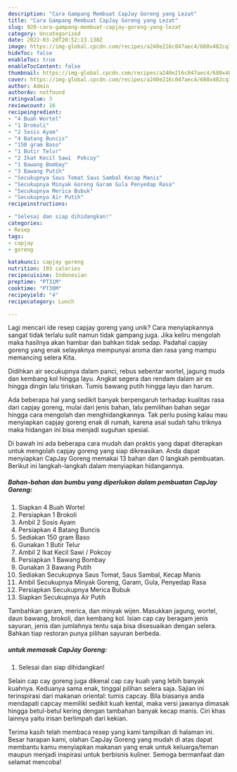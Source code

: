 ```yaml
---
description: "Cara Gampang Membuat CapJay Goreng yang Lezat"
title: "Cara Gampang Membuat CapJay Goreng yang Lezat"
slug: 920-cara-gampang-membuat-capjay-goreng-yang-lezat
category: Uncategorized
date: 2022-03-20T20:52:13.138Z
image: https://img-global.cpcdn.com/recipes/a240e216c047aec4/680x482cq70/capjay-goreng-foto-resep-utama.jpg
hideToc: false
enableToc: true
enableTocContent: false
thumbnail: https://img-global.cpcdn.com/recipes/a240e216c047aec4/680x482cq70/capjay-goreng-foto-resep-utama.jpg
cover: https://img-global.cpcdn.com/recipes/a240e216c047aec4/680x482cq70/capjay-goreng-foto-resep-utama.jpg
author: Admin
authorAv: notfound
ratingvalue: 3
reviewcount: 16
recipeingredient:
- "4 Buah Wortel"
- "1 Brokoli"
- "2 Sosis Ayam"
- "4 Batang Buncis"
- "150 gram Baso"
- "1 Butir Telur"
- "2 Ikat Kecil Sawi  Pokcoy"
- "1 Bawang Bombay"
- "3 Bawang Putih"
- "Secukupnya Saus Tomat Saus Sambal Kecap Manis"
- "Secukupnya Minyak Goreng Garam Gula Penyedap Rasa"
- "Secukupnya Merica Bubuk"
- "Secukupnya Air Putih"
recipeinstructions:

- "Selesai dan siap dihidangkan!"
categories:
- Resep
tags:
- capjay
- goreng

katakunci: capjay goreng 
nutrition: 193 calories
recipecuisine: Indonesian
preptime: "PT31M"
cooktime: "PT30M"
recipeyield: "4"
recipecategory: Lunch

---
```





Lagi mencari ide resep capjay goreng yang unik? Cara menyiapkannya sangat tidak terlalu sulit namun tidak gampang juga. Jika keliru mengolah maka hasilnya akan hambar dan bahkan tidak sedap. Padahal capjay goreng yang enak selayaknya mempunyai aroma dan rasa yang mampu memancing selera Kita.





Didihkan air secukupnya dalam panci, rebus sebentar wortel, jagung muda dan kembang kol hingga layu. Angkat segera dan rendam dalam air es hingga dingin lalu tiriskan. Tumis bawang putih hingga layu dan harum.

Ada beberapa hal yang sedikit banyak berpengaruh terhadap kualitas rasa dari capjay goreng, mulai dari jenis bahan, lalu pemilihan bahan segar hingga cara mengolah dan menghidangkannya. Tak perlu pusing kalau mau menyiapkan capjay goreng enak di rumah, karena asal sudah tahu triknya maka hidangan ini bisa menjadi suguhan spesial.






Di bawah ini ada beberapa cara mudah dan praktis yang dapat diterapkan untuk mengolah capjay goreng yang siap dikreasikan. Anda dapat menyiapkan CapJay Goreng memakai 13 bahan dan 0 langkah pembuatan. Berikut ini langkah-langkah dalam menyiapkan hidangannya.

<!--inarticleads1-->

##### Bahan-bahan dan bumbu yang diperlukan dalam pembuatan CapJay Goreng:

1. Siapkan 4 Buah Wortel
1. Persiapkan 1 Brokoli
1. Ambil 2 Sosis Ayam
1. Persiapkan 4 Batang Buncis
1. Sediakan 150 gram Baso
1. Gunakan 1 Butir Telur
1. Ambil 2 Ikat Kecil Sawi / Pokcoy
1. Persiapkan 1 Bawang Bombay
1. Gunakan 3 Bawang Putih
1. Sediakan Secukupnya Saus Tomat, Saus Sambal, Kecap Manis
1. Ambil Secukupnya Minyak Goreng, Garam, Gula, Penyedap Rasa
1. Persiapkan Secukupnya Merica Bubuk
1. Siapkan Secukupnya Air Putih


Tambahkan garam, merica, dan minyak wijen. Masukkan jagung, wortel, daun bawang, brokoli, dan kembang kol. Isian cap cay beragam jenis sayuran, jenis dan jumlahnya tentu saja bisa disesuaikan dengan selera. Bahkan tiap restoran punya pilihan sayuran berbeda. 

<!--inarticleads2-->

#####  untuk memasak CapJay Goreng:


1. Selesai dan siap dihidangkan!

Selain cap cay goreng juga dikenal cap cay kuah yang lebih banyak kuahnya. Keduanya sama enak, tinggal pilihan selera saja. Sajian ini terinspirasi dari makanan oriental: tumis capcay. Bila biasanya anda mendapati capcay memiliki sedikit kuah kental, maka versi jawanya dimasak hingga betul-betul kering dengan tambahan banyak kecap manis. Ciri khas lainnya yaitu irisan berlimpah dari kekian. 

Terima kasih telah membaca resep yang kami tampilkan di halaman ini. Besar harapan kami, olahan CapJay Goreng yang mudah di atas dapat membantu kamu menyiapkan makanan yang enak untuk keluarga/teman maupun menjadi inspirasi untuk berbisnis kuliner. Semoga bermanfaat dan selamat mencoba!
